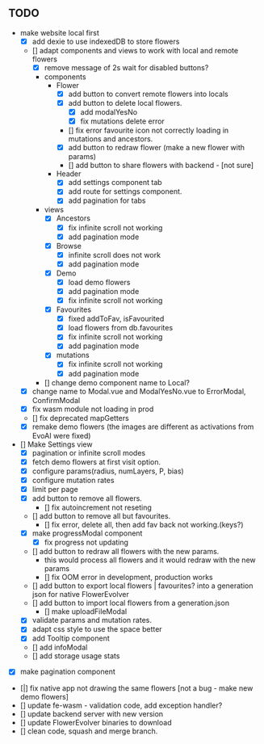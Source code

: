 ## TODO

* make website local first
    + [x] add dexie to use indexedDB to store flowers
    + [] adapt components and views to work with local and remote flowers
        + [x] remove message of 2s wait for disabled buttons?
        + components
            - Flower
                + [x] add button to convert remote flowers into locals
                + [x] add button to delete local flowers.
                    - [x] add modalYesNo
                    - [x] fix mutations delete error
                + [] fix error favourite icon not correctly loading in mutations and ancestors.
                + [x] add button to redraw flower (make a new flower with params)
                + [] add button to share flowers with backend - [not sure]
            - Header
                + [x] add settings component tab
                + [x] add route for settings component.
                + [x] add pagination for tabs
        + views
            - [x] Ancestors
                + [x] fix infinite scroll not working
                + [x] add pagination mode
            - [x] Browse
                + [x] infinite scroll does not work
                + [x] add pagination mode
            - [x] Demo
                + [x] load demo flowers
                + [x] add pagination mode
                + [x] fix infinite scroll not working
            - [x] Favourites
                + [x] fixed addToFav, isFavourited
                + [x] load flowers from db.favourites
                + [x] fix infinite scroll not working
                + [x] add pagination mode
            - [x] mutations
                + [x] fix infinite scroll not working
                + [x] add pagination mode
        + [] change demo component name to Local?
	+ [x] change name to Modal.vue and ModalYesNo.vue to ErrorModal, ConfirmModal
	+ [x] fix wasm module not loading in prod
    + [] fix deprecated mapGetters
    + [x] remake demo flowers (the images are different as activations from EvoAI were fixed)
* [] Make Settings view
    + [x] pagination or infinite scroll modes
    + [x] fetch demo flowers at first visit option.
    + [x] configure params(radius, numLayers, P, bias)
    + [x] configure mutation rates
    + [x] limit per page
    + [x] add button to remove all flowers.
        - [] fix autoincrement not reseting
    + [] add button to remove all but favourites.
        - [] fix error, delete all, then add fav back not working.(keys?)
    + [x] make progressModal component
        - [x] fix progress not updating
    + [] add button to redraw all flowers with the new params.
        - this would process all flowers and it would redraw with the new params
        - [] fix OOM error in development, production works
    + [] add button to export local flowers | favourites? into a generation json for native FlowerEvolver
    + [] add button to import local flowers from a generation.json
        - [] make uploadFileModal
    + [x] validate params and mutation rates.
    + [x] adapt css style to use the space better
    + [x] add Tooltip component
    + [] add infoModal
    + [] add storage usage stats
* [x] make pagination component
* [|] fix native app not drawing the same flowers [not a bug - make new demo flowers]
* [] update fe-wasm - validation code, add exception handler?
* [] update backend server with new version
* [] update FlowerEvolver binaries to download
* [] clean code, squash and merge branch.
